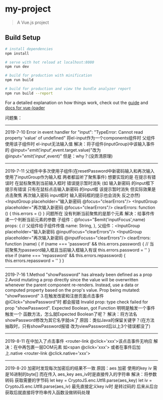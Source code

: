 # my-project

> A Vue.js project

## Build Setup

``` bash
# install dependencies
npm install

# serve with hot reload at localhost:8080
npm run dev

# build for production with minification
npm run build

# build for production and view the bundle analyzer report
npm run build --report
```

For a detailed explanation on how things work, check out the [guide](http://vuejs-templates.github.io/webpack/) and [docs for vue-loader](http://vuejs.github.io/vue-loader)

问题集：
--------------------- ---------------------
2019-7-10
Error in event handler for "input": "TypeError: Cannot read property 'value' of undefined"
将el-input作为一个components组件时 父组件使用该子组件时 el-input无法输入值
解决：将子组件(inputGroup)中该输入事件的  @input="$emit( 'input',$event.target.value)"改为 @input="$emit( 'input',$event)"
但是：why？(没弄清原理)
--------------------- ---------------------
2019-7-11
父组件中多次使用子组件(在resetPassword中新密码输入和再次输入使用了inputGroup作为输入框 两者都监听了聚焦事件)
想要实现的是 在提示有错误时 在鼠标聚焦到当前输入框时 错误提示暂时消失 (如 输入新密码 的input框下提示有错误 只有在鼠标点击输入新密码 的input框 该提示暂时消失
但实际效果是 点击聚焦 再次输入密码 input框时 输入密码框的提示也会消失 反之亦然)
  <InputGroup  placeholder="输入新密码 @focus="clearErrors"/>
  <InputGroup  placeholder="再次输入新密码 @focus="clearErrors"/>
 clearErrors: function () {
        this.errors = {}
    }
问题所在 没有判断当前聚焦的是那个元素
解决：给事件传递一个判断当前元素的参数
 子组件：@focus="$emit('inputFocus',name)
  props: { // 父组件给子组件传值
     name: String,
   },
父组件：<InputGroup  placeholder="输入新密码 @inputFocus="clearErrors"/>
        <InputGroup  placeholder="再次输入新密码 @inputFocuss="clearErrors"/>
clearErrors: function (name) {
        if (name === 'password' && this.errors.password) { // 当前聚焦为password输入框且当前输入框输入有误
           this.errors.password = ''
         } else if (name === 'repassword' && this.errors.repassword) {
            this.errors.repassword = ''
         }
   }
--------------------- ---------------------
2019-7-16
1.Method "showPassword" has already been defined as a prop
2.Avoid mutating a prop directly since the value will be overwritten whenever the parent component re-renders. Instead, use a data or computed property based on the prop's value. Prop being mutated: "showPassword"
3.在触发改密和注册页面点击事件@iClick="showPassword"时   都会报错 Invalid prop: type check failed for prop "showPassword". Expected Boolean, got Function 明明是触发一个事件触发一个
函数方法，怎么就Expected Boolean了呢？
解决：将方法名showPassword修改为其它名字就ok了
原因：类似Java的保留关键字？(在方法抽取时，只有showPassword报错 改为viewPassword后以上3个错误都没了)
--------------------- ---------------------
2019-8-11
在<router-link>中加入了点击事件 <router-link @click='xxx'>该点击事件无响应
解决：在<router-link>中再包裹一层DOM元素 如<router-link><span @click='xxx'></span></router-link>
      或者在事件后加上.native <router-link @click.native='xxx'>
--------------------- ---------------------
2019-8-20
加密时发现每次加密后的结果不一致
原因：aes 加密 使用的key iv 需是16进制的byte[] 而在传入 aes_key aes_iv时是直接传入的字符串
解决：将参数转码 获取需要的字节码  let key = CryptoJS.enc.Utf8.parse(aes_key)
                                   let iv = CryptoJS.enc.Utf8.parse(aes_iv)
最先直接定义key iv时 是转过码的 后来从后台获取后就直接将字符串传入函数没做转码处理

